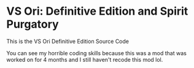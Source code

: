 # VS Ori: Definitive Edition and Spirit Purgatory
This is the VS Ori Definitive Edition Source Code

You can see my horrible coding skills because this was a mod
that was worked on for 4 months and I still haven't
recode this mod lol.
